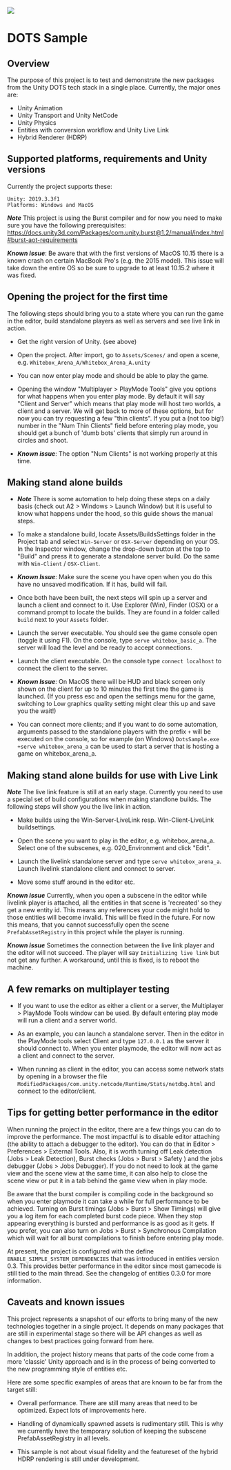 ![](Documentation/Images/Banner.png)

# DOTS Sample


## Overview

The purpose of this project is to test and demonstrate the new packages from
the Unity DOTS tech stack in a single place. Currently, the major ones are:

  * Unity Animation
  * Unity Transport and Unity NetCode
  * Unity Physics
  * Entities with conversion workflow and Unity Live Link
  * Hybrid Renderer (HDRP)

## Supported platforms, requirements and Unity versions

Currently the project supports these:
```
Unity: 2019.3.3f1
Platforms: Windows and MacOS
```

***Note*** This project is using the Burst compiler and for now you need to make
sure you have the following prerequisites: https://docs.unity3d.com/Packages/com.unity.burst@1.2/manual/index.html#burst-aot-requirements

***Known issue***: Be aware that with the first versions of MacOS 10.15 there is a known crash on certain
MacBook Pro's (e.g. the 2015 model). This issue will take down the entire OS so be sure
to upgrade to at least 10.15.2 where it was fixed.

## Opening the project for the first time

The following steps should bring you to a state where you can run the
game in the editor, build standalone players as well as servers and see
live link in action.

* Get the right version of Unity. (see above)

* Open the project. After import, go to `Assets/Scenes/`
  and open a scene, e.g. `Whitebox_Arena_A/Whitebox_Arena_A.unity`

* You can now enter play mode and should be able to play the game.

* Opening
  the window "Multiplayer > PlayMode Tools" give you options for what happens
  when you enter play mode. By default it will say "Client and Server" which
  means that play mode will host two worlds, a client and a server.
  We will get back to more of these options, but for now you can try requesting a few
  "thin clients". If you put a (not too big!) number in the "Num Thin Clients" field
  before entering play mode, you should get a bunch of 'dumb bots' clients
  that simply run around in circles and shoot.

* ***Known issue***: The option "Num Clients" is not working properly at this time.


## Making stand alone builds

* ***Note*** There is some automation to help doing these steps on a daily
  basis (check out A2 > Windows > Launch Window) but it is useful to know what
  happens under the hood, so this guide shows the manual steps.

* To make a standalone build, locate Assets/BuildsSettings folder in the Project
  tab and select `Win-Server` or `OSX-Server` depending on your OS. In the
  Inspector window, change the drop-down button at the top to "Build" and press
  it to generate a standalone server build. Do the same with `Win-Client` / 
  `OSX-Client`.

* ***Known Issue***: Make sure the scene you have open when you do this have no unsaved
  modification. If it has, build will fail.
   
* Once both have been built, the next steps will spin up a server and launch
  a client and connect to it. Use Explorer (Win), Finder (OSX) or a command prompt
  to locate the builds. They are found in a folder called `build` next to your
  `Assets` folder.
  
* Launch the server executable. You should see the game console open (toggle
  it using F1). On the console, type `serve whitebox_basic_a`. The server 
  will load the level and be ready to accept connections.

* Launch the client executable. On the console type `connect localhost` to
  connect the client to the server.

* ***Known Issue***: On MacOS there will be HUD and black screen only shown on the client
  for up to 10 minutes the first time the game is launched. (If you press esc and open the
  settings menu for the game, switching to Low graphics quality setting might clear this up
  and save you the wait!)
    
* You can connect more clients; and if you want to do some automation,
  arguments passed to the standalone players with the prefix `+` will be
  executed on the console, so for example (on Windows) `DotsSample.exe +serve whitebox_arena_a`
  can be used to start a server that is hosting a game on whitebox_arena_a.


## Making stand alone builds for use with Live Link

***Note*** The live link feature is still at an early stage. Currently you need to use a
special set of build configurations when making standlone builds. The following steps will
show you the live link in action.

* Make builds using the Win-Server-LiveLink resp. Win-Client-LiveLink buildsettings.

* Open the scene you want to play in the editor, e.g. whitebox_arena_a. Select one of the
  subscenes, e.g. 020_Environment and click "Edit".

* Launch the livelink standalone server and type `serve whitebox_arena_a`. Launch livelink
  standalone client and connect to server.

* Move some stuff around in the editor etc.

***Known issue*** Currently, when you open a subscene in the editor while livelink player is
attached, all the entities in that scene is 'recreated' so they get a new entity id. This means
any references your code might hold to those entities will become invalid. This will be fixed
in the future. For now this means, that you cannot successfully open the scene
`PrefabAssetRegistry` in this project while the player is running.

***Known issue*** Sometimes the connection between the live link player and the editor will not succeed. The player will say `Initializing live link` but not get
any further. A workaround, until this is fixed, is to reboot the machine.


## A few remarks on multiplayer testing

* If you want to use the editor as either a client or a server, the Multiplayer > PlayMode Tools
  window can be used. By default entering play mode will run a client and a server world.

* As an example, you can launch a standalone server. Then in the editor in the PlayMode tools
  select Client and type `127.0.0.1` as the server it should connect to. When you enter
  playmode, the editor will now act as a client and connect to the server.

* When running as client in the editor, you can access some network stats by opening in a
  browser the file `ModifiedPackages/com.unity.netcode/Runtime/Stats/netdbg.html` and connect
  to the editor/client.

## Tips for getting better performance in the editor  

When running the project in the editor, there are a few things you can do to improve
the performance. The most impactful is to disable editor attaching (the ability to attach a
debugger to the editor). You can do that in Editor > Preferences > External Tools.
Also, it is worth turning off Leak detection (Jobs > Leak Detection), Burst checks
(Jobs > Burst > Safety ) and the jobs
debugger (Jobs > Jobs Debugger). If you do not need to look at the game view and the scene
view at the same time, it can also help to close the scene view or put it in a tab behind
the game view when in play mode.

Be aware that the burst compiler is compiling code in the background so when you enter
playmode it can take a while for full performance to be achieved. Turning on Burst timings
(Jobs > Burst > Show Timings) will give you a log item for each completed burst code piece.
When they stop appearing everything is bursted and performance is as good as it gets.
If you prefer, you can also turn on Jobs > Burst > Synchronous Compilation which will wait for
all burst compilations to finish before entering play mode.

At present, the project is configured with the define `ENABLE_SIMPLE_SYSTEM_DEPENDENCIES` that was introduced in entities version 0.3. This provides better performance in the editor since most gamecode is still tied to
the main thread. See the changelog of entities 0.3.0 for more information.

## Caveats and known issues

  This project represents a snapshot of our efforts to bring many of the new
  technologies together in a single project. It depends on many packages that are
  still in experimental stage so there will be API changes as well as changes
  to best practices going forward from here.

  In addition, the project history means that parts of the code come from a more
  'classic' Unity approach and is in the process of being converted to the new
  programming style of entities etc.

  Here are some specific examples of areas that are known to be far from the
  target still:

* Overall performance. There are still many areas that need to be optimized.
  Expect lots of improvements here.

* Handling of dynamically spawned assets is rudimentary still. This is why we
  currently have the temporary solution of keeping the subscene PrefabAssetRegistry
  in all levels.

* This sample is not about visual fidelity and the featureset of the hybrid HDRP
  rendering is still under development.

